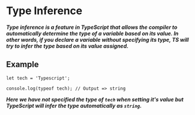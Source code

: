 # Type Inference
***Type inference is a feature in TypeScript that allows the compiler to automatically determine the type of a variable based on its value. In other words, if you declare a variable without specifying its type, TS will try to infer the type based on its value assigned.***

## Example
```
let tech = 'Typescript';

console.log(typeof tech); // Output => string
```
***Here we have not specified the type of `tech` when setting it's value but TypeScript will infer the type automatically as `string`.***
